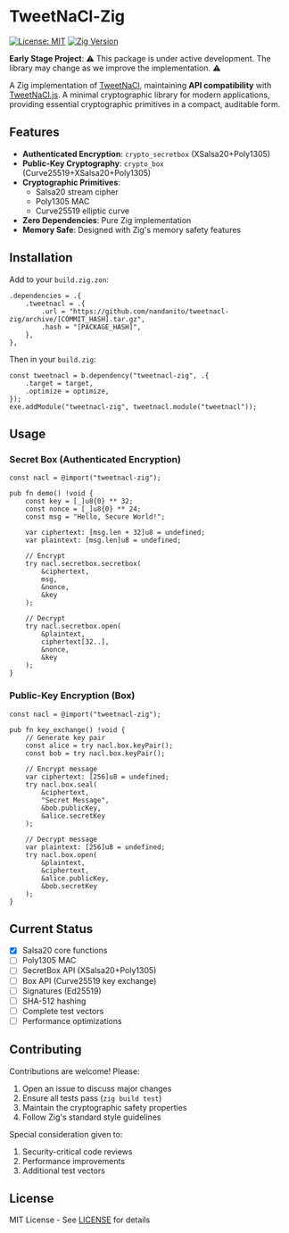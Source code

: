 # TweetNaCl-Zig

[![License: MIT](https://img.shields.io/badge/License-MIT-blue.svg)](https://opensource.org/licenses/MIT)
[![Zig Version](https://img.shields.io/badge/Zig-0.12.0+-orange)](https://ziglang.org/)

**Early Stage Project**: ⚠️ This package is under active development. The library may change as we improve the implementation. ⚠️

A Zig implementation of [TweetNaCl](https://tweetnacl.cr.yp.to/), maintaining **API compatibility** with [TweetNaCl.js](https://github.com/dchest/tweetnacl-js). A minimal cryptographic library for modern applications, providing essential cryptographic primitives in a compact, auditable form.

## Features

- **Authenticated Encryption**: `crypto_secretbox` (XSalsa20+Poly1305)
- **Public-Key Cryptography**: `crypto_box` (Curve25519+XSalsa20+Poly1305)
- **Cryptographic Primitives**:
  - Salsa20 stream cipher
  - Poly1305 MAC
  - Curve25519 elliptic curve
- **Zero Dependencies**: Pure Zig implementation
- **Memory Safe**: Designed with Zig's memory safety features

## Installation

Add to your `build.zig.zon`:

```zig
.dependencies = .{
    .tweetnacl = .{
        .url = "https://github.com/nandanito/tweetnacl-zig/archive/[COMMIT_HASH].tar.gz",
        .hash = "[PACKAGE_HASH]",
    },
},
```

Then in your `build.zig`:

```zig
const tweetnacl = b.dependency("tweetnacl-zig", .{
    .target = target,
    .optimize = optimize,
});
exe.addModule("tweetnacl-zig", tweetnacl.module("tweetnacl"));
```

## Usage

### Secret Box (Authenticated Encryption)

```zig
const nacl = @import("tweetnacl-zig");

pub fn demo() !void {
    const key = [_]u8{0} ** 32;
    const nonce = [_]u8{0} ** 24;
    const msg = "Hello, Secure World!";

    var ciphertext: [msg.len + 32]u8 = undefined;
    var plaintext: [msg.len]u8 = undefined;

    // Encrypt
    try nacl.secretbox.secretbox(
        &ciphertext,
        msg,
        &nonce,
        &key
    );

    // Decrypt
    try nacl.secretbox.open(
        &plaintext,
        ciphertext[32..],
        &nonce,
        &key
    );
}
```

### Public-Key Encryption (Box)

```zig
const nacl = @import("tweetnacl-zig");

pub fn key_exchange() !void {
    // Generate key pair
    const alice = try nacl.box.keyPair();
    const bob = try nacl.box.keyPair();

    // Encrypt message
    var ciphertext: [256]u8 = undefined;
    try nacl.box.seal(
        &ciphertext,
        "Secret Message",
        &bob.publicKey,
        &alice.secretKey
    );

    // Decrypt message
    var plaintext: [256]u8 = undefined;
    try nacl.box.open(
        &plaintext,
        &ciphertext,
        &alice.publicKey,
        &bob.secretKey
    );
}
```

## Current Status

- [x] Salsa20 core functions
- [ ] Poly1305 MAC
- [ ] SecretBox API (XSalsa20+Poly1305)
- [ ] Box API (Curve25519 key exchange)
- [ ] Signatures (Ed25519)
- [ ] SHA-512 hashing
- [ ] Complete test vectors
- [ ] Performance optimizations

## Contributing

Contributions are welcome! Please:

1. Open an issue to discuss major changes
2. Ensure all tests pass (`zig build test`)
3. Maintain the cryptographic safety properties
4. Follow Zig's standard style guidelines

Special consideration given to:

1. Security-critical code reviews
2. Performance improvements
3. Additional test vectors

## License

MIT License - See [LICENSE](LICENSE) for details
